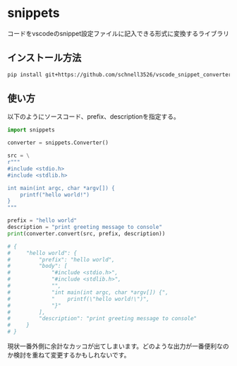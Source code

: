 # snippets
コードをvscodeのsnippet設定ファイルに記入できる形式に変換するライブラリ

## インストール方法

```bash
pip install git+https://github.com/schnell3526/vscode_snippet_converter
```

## 使い方

以下のようにソースコード、prefix、descriptionを指定する。

```python
import snippets

converter = snippets.Converter()

src = \
r"""
#include <stdio.h>
#include <stdlib.h>

int main(int argc, char *argv[]) {
    printf("hello world!")
}
"""

prefix = "hello world"
description = "print greeting message to console"
print(converter.convert(src, prefix, description))

# {
#     "hello world": {
#         "prefix": "hello world",
#         "body": [
#             "#include <stdio.h>",
#             "#include <stdlib.h>",
#             "",
#             "int main(int argc, char *argv[]) {",
#             "    printf(\"hello world!\")",
#             "}"
#         ],
#         "description": "print greeting message to console"
#     }
# }
```

現状一番外側に余計なカッコが出てしまいます。どのような出力が一番便利なのか検討を重ねて変更するかもしれないです。